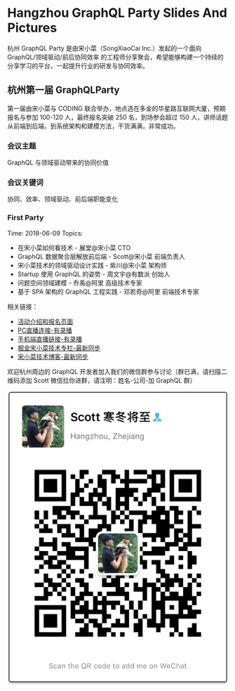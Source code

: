 # Hangzhou GraphQL Party Slides And Pictures

杭州 GraphQL Party 是由宋小菜（SongXiaoCai Inc.）发起的一个面向 GraphQL/领域驱动/前后协同效率 的工程师分享聚会，希望能够构建一个持续的分享学习的平台，一起提升行业的研发与协同效率。

## 杭州第一届 GraphQLParty

第一届由宋小菜与 CODING 联合举办，地点选在多金的华星路互联网大厦，预期报名与参加 100-120 人，最终报名突破 250 名，到场参会超过 150 人，讲师话题从前端到后端，到系统架构和建模方法，干货满满，非常成功。

### 会议主题

GraphQL 与领域驱动带来的协同价值

### 会议关键词

协同、效率、领域驱动、前后端职能变化

### First Party

Time: 2018-06-09
Topics:

- 在宋小菜如何看技术 - 展堂@宋小菜 CTO
- GraphQL 数据聚合层解放前后端 - Scott@宋小菜 前端负责人
- 宋小菜技术的领域驱动设计实践 - 紫川@宋小菜 架构师
- Startup 使用 GraphQL 的姿势 - 周文宇@有数派 创始人
- 问题空间领域建模 - 乔禹@阿里 高级技术专家
- 基于 SPA 架构的 GraphQL 工程实践 - 邓若奇@阿里 前端技术专家

相关链接：

- [活动介绍和报名页面](http://www.huodongxing.com/event/7441170737900)
- [PC直播连接-有录播](http://www.itdks.com/eventlist/detail/2260)
- [手机端直播链接-有录播](http://www.itdks.com/dakashuo/playback/2260)
- [掘金宋小菜技术专栏-最新同步](https://juejin.im/user/5ae998fa518825670d72ebc5/posts)
- [宋小菜技术博客-最新同步](https://tech.songxiaocai.com/)


欢迎杭州周边的 GraphQL 开发者加入我们的微信群参与讨论（群已满，请扫描二维码添加 Scott 微信拉你进群，请注明：姓名-公司-加 GraphQL 群）

![](./qrcode.jpeg)
